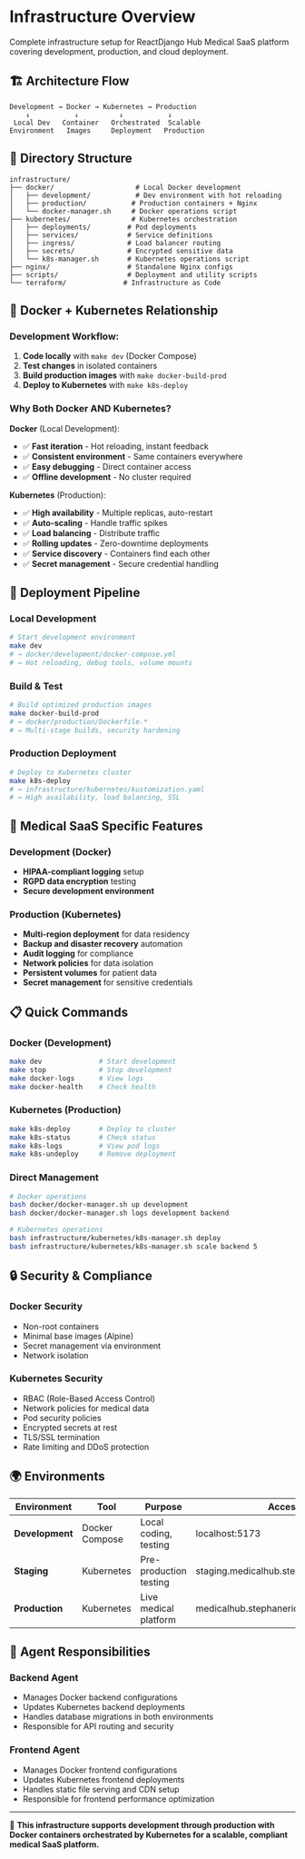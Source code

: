 # Infrastructure Overview

Complete infrastructure setup for ReactDjango Hub Medical SaaS platform covering development, production, and cloud deployment.

## 🏗️ **Architecture Flow**

```
Development → Docker → Kubernetes → Production
    ↓           ↓          ↓           ↓
 Local Dev   Container   Orchestrated  Scalable
Environment   Images     Deployment   Production
```

## 📁 **Directory Structure**

```
infrastructure/
├── docker/                    # Local Docker development
│   ├── development/           # Dev environment with hot reloading
│   ├── production/           # Production containers + Nginx
│   └── docker-manager.sh     # Docker operations script
├── kubernetes/               # Kubernetes orchestration
│   ├── deployments/         # Pod deployments
│   ├── services/            # Service definitions
│   ├── ingress/             # Load balancer routing
│   ├── secrets/             # Encrypted sensitive data
│   └── k8s-manager.sh       # Kubernetes operations script
├── nginx/                   # Standalone Nginx configs
├── scripts/                 # Deployment and utility scripts
└── terraform/              # Infrastructure as Code
```

## 🔄 **Docker + Kubernetes Relationship**

### **Development Workflow:**
1. **Code locally** with `make dev` (Docker Compose)
2. **Test changes** in isolated containers
3. **Build production images** with `make docker-build-prod`
4. **Deploy to Kubernetes** with `make k8s-deploy`

### **Why Both Docker AND Kubernetes?**

**Docker** (Local Development):
- ✅ **Fast iteration** - Hot reloading, instant feedback
- ✅ **Consistent environment** - Same containers everywhere
- ✅ **Easy debugging** - Direct container access
- ✅ **Offline development** - No cluster required

**Kubernetes** (Production):
- ✅ **High availability** - Multiple replicas, auto-restart
- ✅ **Auto-scaling** - Handle traffic spikes
- ✅ **Load balancing** - Distribute traffic
- ✅ **Rolling updates** - Zero-downtime deployments
- ✅ **Service discovery** - Containers find each other
- ✅ **Secret management** - Secure credential handling

## 🚀 **Deployment Pipeline**

### **Local Development**
```bash
# Start development environment
make dev
# → docker/development/docker-compose.yml
# → Hot reloading, debug tools, volume mounts
```

### **Build & Test**
```bash
# Build optimized production images
make docker-build-prod
# → docker/production/Dockerfile.*
# → Multi-stage builds, security hardening
```

### **Production Deployment**
```bash
# Deploy to Kubernetes cluster
make k8s-deploy
# → infrastructure/kubernetes/kustomization.yaml
# → High availability, load balancing, SSL
```

## 🏥 **Medical SaaS Specific Features**

### **Development (Docker)**
- **HIPAA-compliant logging** setup
- **RGPD data encryption** testing
- **Secure development environment**

### **Production (Kubernetes)**
- **Multi-region deployment** for data residency
- **Backup and disaster recovery** automation
- **Audit logging** for compliance
- **Network policies** for data isolation
- **Persistent volumes** for patient data
- **Secret management** for sensitive credentials

## 📋 **Quick Commands**

### **Docker (Development)**
```bash
make dev              # Start development
make stop             # Stop development
make docker-logs      # View logs
make docker-health    # Check health
```

### **Kubernetes (Production)**
```bash
make k8s-deploy       # Deploy to cluster
make k8s-status       # Check status
make k8s-logs         # View pod logs
make k8s-undeploy     # Remove deployment
```

### **Direct Management**
```bash
# Docker operations
bash docker/docker-manager.sh up development
bash docker/docker-manager.sh logs development backend

# Kubernetes operations
bash infrastructure/kubernetes/k8s-manager.sh deploy
bash infrastructure/kubernetes/k8s-manager.sh scale backend 5
```

## 🔒 **Security & Compliance**

### **Docker Security**
- Non-root containers
- Minimal base images (Alpine)
- Secret management via environment
- Network isolation

### **Kubernetes Security**
- RBAC (Role-Based Access Control)
- Network policies for medical data
- Pod security policies
- Encrypted secrets at rest
- TLS/SSL termination
- Rate limiting and DDoS protection

## 🌍 **Environments**

| Environment | Tool | Purpose | Access |
|-------------|------|---------|---------|
| **Development** | Docker Compose | Local coding, testing | localhost:5173 |
| **Staging** | Kubernetes | Pre-production testing | staging.medicalhub.stephanerichard.com |
| **Production** | Kubernetes | Live medical platform | medicalhub.stephanerichard.com |

## 🔧 **Agent Responsibilities**

### **Backend Agent**
- Manages Docker backend configurations
- Updates Kubernetes backend deployments  
- Handles database migrations in both environments
- Responsible for API routing and security

### **Frontend Agent**
- Manages Docker frontend configurations
- Updates Kubernetes frontend deployments
- Handles static file serving and CDN setup
- Responsible for frontend performance optimization

---

🚀 **This infrastructure supports development through production with Docker containers orchestrated by Kubernetes for a scalable, compliant medical SaaS platform.**